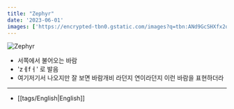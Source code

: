 ```yaml
---
title: "Zephyr"
date: '2023-06-01'
images: ['https://encrypted-tbn0.gstatic.com/images?q=tbn:ANd9GcSHXfx2oMdxuXJjnSgsuOmxLJZnypi3f6oUOA&usqp=CAU']
---
```

![Zephyr](https://encrypted-tbn0.gstatic.com/images?q=tbn:ANd9GcSHXfx2oMdxuXJjnSgsuOmxLJZnypi3f6oUOA&usqp=CAU)
- 서쪽에서 불어오는 바람
- 'zㅔfㅓ' 로 발음
- 여기저기서 나오지만 잘 보면 바람개비 라던지 연이라던지 이런 바람을 표현하더라
---
- [[tags/English|English]]